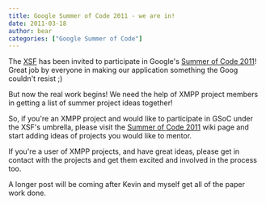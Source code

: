 ```yaml
---
title: Google Summer of Code 2011 - we are in!
date: 2011-03-18
author: bear
categories: ["Google Summer of Code"]
---
```


The [XSF](https://xmpp.org/) has been invited to participate in Google's [Summer of Code 2011](http://code.google.com/soc/)! Great job by everyone in making our application something the Goog couldn't resist ;)

But now the real work begins! We need the help of XMPP project members in getting a list of summer project ideas together!

So, if you're an XMPP project and would like to participate in GSoC under the XSF's umbrella, please visit the [Summer of Code 2011](http://wiki.xmpp.org/web/Summer_of_Code_2011) wiki page and start adding ideas of projects you would like to mentor.

If you're a user of XMPP projects, and have great ideas, please get in contact with the projects and get them excited and involved in the   process too.

A longer post will be coming after Kevin and myself get all of the paper work done.
